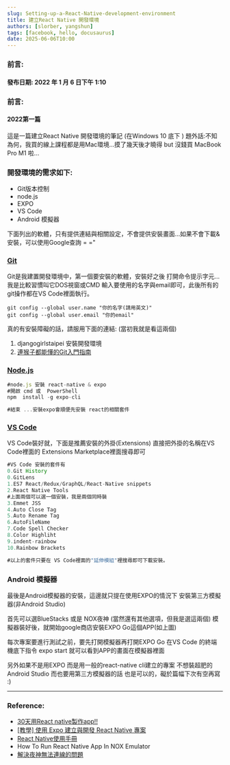 ```yaml
---
slug: Setting-up-a-React-Native-development-environment
title: 建立React Native 開發環境
authors: [slorber, yangshun]
tags: [facebook, hello, docusaurus]
date: 2025-06-06T10:00
---
```


### 前言:
#### 發布日期: 2022 年 1 月 6 日下午 1:10

### 前言:

#### 2022第一篇

這是一篇建立React Native 開發環境的筆記 (在Windows 10 底下 ) 題外話:不知為何，我買的線上課程都是用Mac環境...摸了幾天後才曉得 but 沒錢買 MacBook Pro M1 啦...

<!-- truncate -->

### 開發環境的需求如下:

* Git版本控制
* node.js
* EXPO
* VS Code
* Android 模擬器

下面列出的軟體，只有提供連結與相關設定，不會提供安裝畫面...如果不會下載&安裝，可以使用Google查詢 = ="

### [Git](https://git-scm.com/download/win)

Git是我建置開發環境中，第一個要安裝的軟體，安裝好之後 打開命令提示字元...我是比較習慣叫它DOS視窗或CMD 輸入要使用的名字與email即可，此後所有的git操作都在VS Code裡面執行。

```script
git config --global user.name "你的名字(請用英文)"
git config --global user.email "你的email"
```

真的有安裝障礙的話，請服用下面的連結: (當初我就是看這兩個)

1. djangogirlstaipei 安裝開發環境
2. [連猴子都能懂的Git入門指南](https://backlog.com/git-tutorial/tw/)

### [Node.js](https://nodejs.org/en/)

```js
#node.js 安裝 react-native & expo
#開啟 cmd 或  PowerShell
npm  install -g expo-cli

#結束 ...安裝expo會順便先安裝 react的相關套件
```

### [VS Code](https://code.visualstudio.com/)

VS Code裝好就，下面是推薦安裝的外掛(Extensions) 直接把外掛的名稱在VS Code裡面的 Extensions Marketplace裡面搜尋即可

```js
#VS Code 安裝的套件有
0.Git History
0.GitLens
1.ES7 React/Redux/GraphQL/React-Native snippets
2.React Native Tools
#上面兩個可以選一個安裝，我是兩個同時裝
3.Emmet JSS
4.Auto Close Tag
5.Auto Rename Tag
6.AutoFileName
7.Code Spell Checker
8.Color Highliht
9.indent-rainbow
10.Rainbow Brackets

#以上的套件只要在 VS Code裡面的"延伸模組"裡搜尋即可下載安裝。
```

### Android 模擬器

最後是Android模擬器的安裝，這邊就只提在使用EXPO的情況下 安裝第三方模擬器(非Android Studio)

首先可以選BlueStacks 或是 NOX夜神 (當然還有其他選項，但我是選這兩個) 模擬器裝好後，就開始google商店安裝EXPO Go這個APP(如上圖)

每次專案要進行測試之前，要先打開模擬器再打開EXPO Go 在VS Code 的終端機底下指令 expo start 就可以看到APP的畫面在模擬器裡面

另外如果不是用EXPO 而是用一般的react-native cli建立的專案 不想裝超肥的Android Studio 而也要用第三方模擬器的話 也是可以的，礙於篇幅下次有空再寫 :)

***

### Reference:

* [30天用React native製作app!!](https://ithelp.ithome.com.tw/articles/10235065)
* [\[教學\] 使用 Expo 建立與開發 React Native 專案](https://bit.ly/3mYSZ3G)
* [React Native使用手冊](https://jim-5.gitbook.io/rea-native/)
* How To Run React Native App In NOX Emulator
* [解決夜神無法連線的問題](https://blog.csdn.net/DaisyCold/article/details/111477842)


